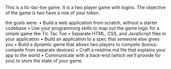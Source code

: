 This is a tic-tac-toe game.
It is a two player game with logins.
The objective of the game is two have a row of your token.

the goals were:
	•	Build a web application from scratch, without a starter codebase
	•	Use your programming skills to map out the game logic for a simple game like Tic Tac Toe
	•	Separate HTML, CSS, and JavaScript files in your application
	•	Build an application to a spec that someone else gives you
	•	Build a dynamic game that allows two players to compete (bonus: compete from separate devices)
	•	Craft a readme.md file that explains your app to the world
	•	Communicate with a back-end (which we'll provide for you) to store the state of your game.

